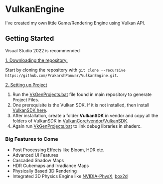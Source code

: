 # VulkanEngine

I've created my own little Game/Rendering Engine using Vulkan API.

## Getting Started
Visual Studio 2022 is recommended

<ins>1. Downloading the repository:</ins>

Start by cloning the repository with `git clone --recursive https://github.com/PrakarshPanwar/VulkanEngine.git`.

<ins>2. Setting up Project</ins>
1. Run the [VkGenProjects.bat](VkGenProjects.bat) file found in main repository to generate Project Files.
2. One prerequisite is the Vulkan SDK. If it is not installed, then install [VulkanSDK here](https://vulkan.lunarg.com/).
3. After installation, create a folder **VulkanSDK** in vendor and copy all the folders of VulkanSDK in [VulkanCore/vendor/VulkanSDK](VulkanCore/vendor).
4. Again run [VkGenProjects.bat](VkGenProjects.bat) to link debug libraries in shaderc.

### Big Features to Come

- Post Processing Effects like Bloom, HDR etc.
- Advanced UI Features
- Cascaded Shadow Maps
- HDR Cubemaps and Irradiance Maps
- Physically Based 3D Rendering
- Integrated 3D Physics Engine like [NVIDIA-PhysX](https://github.com/NVIDIAGameWorks/PhysX), [box2d](https://github.com/erincatto/box2d)